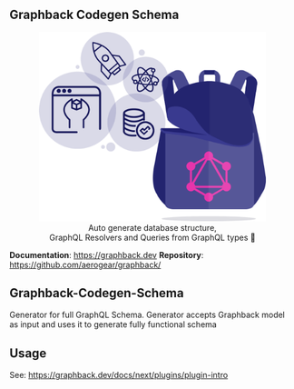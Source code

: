 ## Graphback Codegen Schema

<p align="center">
  <img width="400" src="https://raw.githubusercontent.com/aerogear/graphback/master/website/static/img/logo.png">
  <br/>
  Auto generate database structure, <br/>
  GraphQL Resolvers and Queries from GraphQL types 🚀
</p>

**Documentation**: https://graphback.dev
**Repository**: https://github.com/aerogear/graphback/

## Graphback-Codegen-Schema 

Generator for full GraphQL Schema. 
Generator accepts Graphback model as input and uses it to generate fully functional schema

## Usage

See: https://graphback.dev/docs/next/plugins/plugin-intro